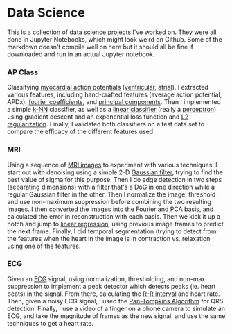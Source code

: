 # Data Science
This is a collection of data science projects I've worked on. They were all done in Jupyter Notebooks, which might look weird on Github. Some of the markdown doesn't compile well on here but it should all be fine if downloaded and run in an actual Jupyter notebook.

### AP Class
Classifying [myocardial action potentials](https://en.wikipedia.org/wiki/Cardiac_action_potential) ([ventricular](https://en.wikipedia.org/wiki/Ventricular_action_potential), [atrial](https://en.wikipedia.org/wiki/Atrial_action_potential)). I extracted various features, including hand-crafted features (average action potential, APDx), [fourier coefficients](https://en.wikipedia.org/wiki/Fourier_series#Definition), and [principal components](https://en.wikipedia.org/wiki/Principal_component_analysis). Then I implemented a simple [k-NN](https://en.wikipedia.org/wiki/K-nearest_neighbors_algorithm) classifier, as well as a [linear classifier](https://en.wikipedia.org/wiki/Linear_classifier) (really a [perceptron](https://en.wikipedia.org/wiki/Perceptron))  using gradient descent and an exponential loss function and [L2 regularization](https://developers.google.com/machine-learning/crash-course/regularization-for-simplicity/l2-regularization). Finally, I validated both classifiers on a test data set to compare the efficacy of the different features used.

### MRI
Using a sequence of [MRI images](https://en.wikipedia.org/wiki/Magnetic_resonance_imaging) to experiment with various techniques. I start out with denoising using a simple 2-D [Gaussian filter](https://en.wikipedia.org/wiki/Gaussian_filter), trying to find the best value of sigma for this purpose. Then I do edge detection in two steps (separating dimensions) with a filter that's a [DoG](https://en.wikipedia.org/wiki/Difference_of_Gaussians) in one direction while a regular Gaussian filter in the other. Then I normalize the image, threshold and use non-maximum suppression before combining the two resulting images. I then converted the images into the Fourier and PCA basis, and calculated the error in reconstruction with each basis. Then we kick it up a notch and jump to [linear regression](https://en.wikipedia.org/wiki/Linear_regression), using previous image frames to predict the next frame. Finally, I did temporal segmentation (trying to detect from the features when the heart in the image is in contraction vs. relaxation using one of the features.

### ECG
Given an [ECG](https://en.wikipedia.org/wiki/Electrocardiography) signal, using normalization, thresholding, and non-max suppression to implement a peak detector which detects peaks (ie. heart beats) in the signal. From there, calculating the [R-R interval](https://help.elitehrv.com/article/67-what-are-r-r-intervals) and heart rate. Then, given a noisy ECG signal, I used the [Pan-Tompkins Algorithm](https://www.robots.ox.ac.uk/~gari/teaching/cdt/A3/readings/ECG/Pan+Tompkins.pdf) for QRS detection. Finally, I use a video of a finger on a phone camera to simulate an ECG, and take the magnitude of frames as the new signal, and use the same techniques to get a heart rate.
